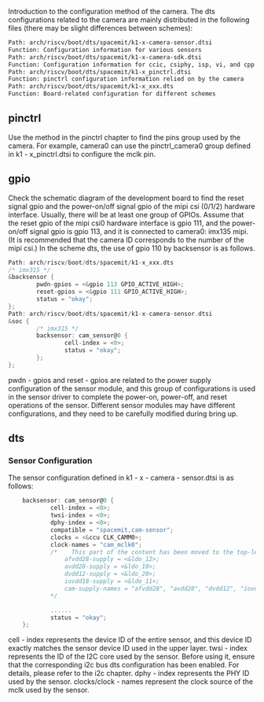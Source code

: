 Introduction to the configuration method of the camera.
The dts configurations related to the camera are mainly distributed in the following files (there may be slight differences between schemes):
```bash
Path: arch/riscv/boot/dts/spacemit/k1-x-camera-sensor.dtsi
Function: Configuration information for various sensors
Path: arch/riscv/boot/dts/spacemit/k1-x-camera-sdk.dtsi
Function: Configuration information for ccic, csiphy, isp, vi, and cpp
Path: arch/riscv/boot/dts/spacemit/k1-x_pinctrl.dtsi
Function: pinctrl configuration information relied on by the camera
Path: arch/riscv/boot/dts/spacemit/k1-x_xxx.dts
Function: Board-related configuration for different schemes
```
## pinctrl
Use the method in the pinctrl chapter to find the pins group used by the camera. For example, camera0 can use the pinctrl_camera0 group defined in k1 - x_pinctrl.dtsi to configure the mclk pin.
## gpio
Check the schematic diagram of the development board to find the reset signal gpio and the power-on/off signal gpio of the mipi csi (0/1/2) hardware interface. Usually, there will be at least one group of GPIOs. Assume that the reset gpio of the mipi csi0 hardware interface is gpio 111, and the power-on/off signal gpio is gpio 113, and it is connected to camera0: imx135 mipi. (It is recommended that the camera ID corresponds to the number of the mipi csi.)
In the scheme dts, the use of gpio 110 by backsensor is as follows.
```c
Path: arch/riscv/boot/dts/spacemit/k1-x_xxx.dts
/* imx315 */
&backsensor {
        pwdn-gpios = <&gpio 113 GPIO_ACTIVE_HIGH>;
        reset-gpios = <&gpio 111 GPIO_ACTIVE_HIGH>;
        status = "okay";
};
Path: arch/riscv/boot/dts/spacemit/k1-x-camera-sensor.dtsi
&soc {
        /* imx315 */
        backsensor: cam_sensor@0 {
                cell-index = <0>;
                status = "okay";
        };
};
```
pwdn - gpios and reset - gpios are related to the power supply configuration of the sensor module, and this group of configurations is used in the sensor driver to complete the power-on, power-off, and reset operations of the sensor. Different sensor modules may have different configurations, and they need to be carefully modified during bring up.
## dts
### Sensor Configuration
The sensor configuration defined in k1 - x - camera - sensor.dtsi is as follows:
```c
    backsensor: cam_sensor@0 {
            cell-index = <0>;
            twsi-index = <0>;
            dphy-index = <0>;
            compatible = "spacemit,cam-sensor";
            clocks = <&ccu CLK_CAMM0>;
            clock-names = "cam_mclk0";
            /*    This part of the content has been moved to the top-level dts
                afvdd28-supply = <&ldo_12>;
                avdd28-supply = <&ldo_10>;
                dvdd12-supply = <&ldo_20>;
                iovdd18-supply = <&ldo_11>;
                cam-supply-names = "afvdd28", "avdd28", "dvdd12", "iovdd18";
            */

            ......
            status = "okay";
    };
```
cell - index represents the device ID of the entire sensor, and this device ID exactly matches the sensor device ID used in the upper layer.
twsi - index represents the ID of the I2C core used by the sensor. Before using it, ensure that the corresponding i2c bus dts configuration has been enabled. For details, please refer to the i2c chapter.
dphy - index represents the PHY ID used by the sensor.
clocks/clock - names represent the clock source of the mclk used by the sensor.